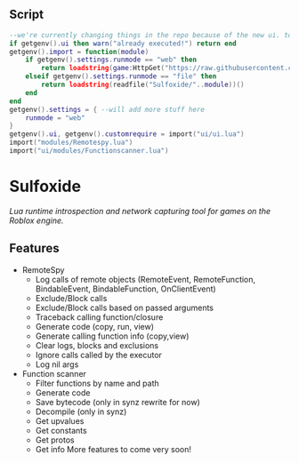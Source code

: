 ## Script
```lua
--we're currently changing things in the repo because of the new ui. to run the old version use this:
if getgenv().ui then warn("already executed!") return end
getgenv().import = function(module)
    if getgenv().settings.runmode == "web" then
        return loadstring(game:HttpGet("https://raw.githubusercontent.com/0Void2391/Sulfoxide/6040c9caeddcd1c0fb4a6e944aef1634db5dc1b4/"..module))()
    elseif getgenv().settings.runmode == "file" then
        return loadstring(readfile("Sulfoxide/"..module))()
    end
end
getgenv().settings = { --will add more stuff here
    runmode = "web"
}
getgenv().ui, getgenv().customrequire = import("ui/ui.lua")
import("modules/Remotespy.lua")
import("ui/modules/Functionscanner.lua")
```

# Sulfoxide
<i>Lua runtime introspection and network capturing tool for games on the Roblox engine.</i>

## Features
* RemoteSpy
    * Log calls of remote objects (RemoteEvent, RemoteFunction, BindableEvent, BindableFunction, OnClientEvent)
    * Exclude/Block calls
    * Exclude/Block calls based on passed arguments
    * Traceback calling function/closure
    * Generate code (copy, run, view)
    * Generate calling function info (copy,view)
    * Clear logs, blocks and exclusions
    * Ignore calls called by the executor
    * Log nil args
* Function scanner
    * Filter functions by name and path
    * Generate code
    * Save bytecode (only in synz rewrite for now)
    * Decompile (only in synz)
    * Get upvalues
    * Get constants
    * Get protos
    * Get info
More features to come very soon!
